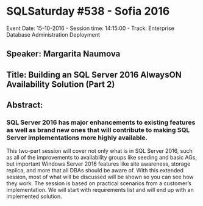 # SQLSaturday #538 - Sofia 2016
Event Date: 15-10-2016 - Session time: 14:15:00 - Track: Enterprise Database Administration  Deployment
## Speaker: Margarita Naumova
## Title: Building an SQL Server 2016 AlwaysON Availability Solution (Part 2)
## Abstract:
### SQL Server 2016 has major enhancements to existing features as well as brand new ones that will contribute to making SQL Server implementations more highly available. 
This two-part session will cover not only what is in SQL Server 2016, such as all of the improvements to availability groups like seeding and basic AGs, but important Windows Server 2016 features like site awareness, storage replica, and more that all DBAs should be aware of. With this extended session, most of what will be discussed will be shown so you can see how they work. The session is based on practical scenarios from a customer’s implementation. We will start with requirements list and will end up with an implemented solution.
